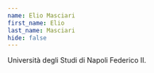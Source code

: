 ```yaml
---
name: Elio Masciari
first_name: Elio
last_name: Masciari
hide: false
---
```

Università degli Studi di Napoli Federico II.